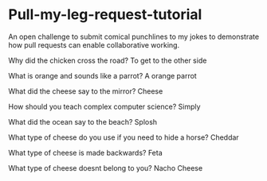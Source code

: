 # Pull-my-leg-request-tutorial
An open challenge to submit comical punchlines to my jokes to demonstrate how pull requests can enable collaborative working.

Why did the chicken cross the road?
To get to the other side

What is orange and sounds like a parrot?
A orange parrot

What did the cheese say to the mirror?
Cheese

How should you teach complex computer science?
Simply

What did the ocean say to the beach?
Splosh

What type of cheese do you use if you need to hide a horse?
Cheddar

What type of cheese is made backwards?
Feta

What type of cheese doesnt belong to you?
Nacho Cheese

